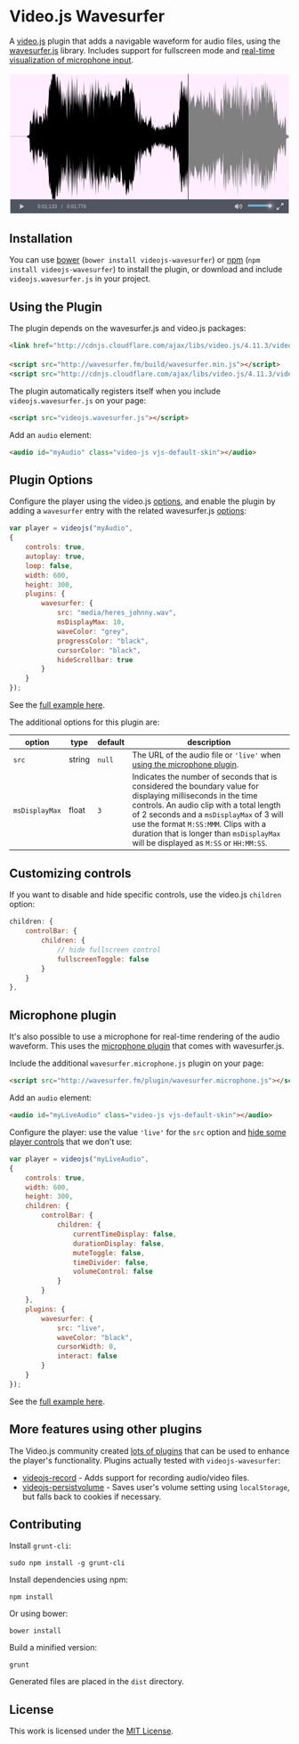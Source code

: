 Video.js Wavesurfer
===================

A [video.js](http://www.videojs.com/) plugin that adds a navigable waveform
for audio files, using the [wavesurfer.js](https://github.com/katspaugh/wavesurfer.js)
library. Includes support for fullscreen mode and [real-time visualization of microphone
input](#microphone-plugin).

![Screenshot](examples/img/screenshot.png?raw=true "Screenshot")

Installation
------------

You can use [bower](http://bower.io) (`bower install videojs-wavesurfer`) or
[npm](https://www.npmjs.org) (`npm install videojs-wavesurfer`) to install the
plugin, or download and include `videojs.wavesurfer.js` in your project.

Using the Plugin
----------------

The plugin depends on the wavesurfer.js and video.js packages:

```html
<link href="http://cdnjs.cloudflare.com/ajax/libs/video.js/4.11.3/video-js.css" rel="stylesheet">

<script src="http://wavesurfer.fm/build/wavesurfer.min.js"></script>
<script src="http://cdnjs.cloudflare.com/ajax/libs/video.js/4.11.3/video.js"></script>
```

The plugin automatically registers itself when you include `videojs.wavesurfer.js`
on your page:

```html
<script src="videojs.wavesurfer.js"></script>
```

Add an `audio` element:

```html
<audio id="myAudio" class="video-js vjs-default-skin"></audio>
```

Plugin Options
--------------

Configure the player using the video.js
[options](https://github.com/videojs/video.js/blob/master/docs/guides/options.md),
and enable the plugin by adding a `wavesurfer` entry with the related wavesurfer.js
[options](https://github.com/katspaugh/wavesurfer.js#wavesurfer-options):

```javascript
var player = videojs("myAudio",
{
    controls: true,
    autoplay: true,
    loop: false,
    width: 600,
    height: 300,
    plugins: {
        wavesurfer: {
            src: "media/heres_johnny.wav",
            msDisplayMax: 10,
            waveColor: "grey",
            progressColor: "black",
            cursorColor: "black",
            hideScrollbar: true
        }
    }
});
```

See the [full example here](/examples/index.html "Basic example").


The additional options for this plugin are:

| option | type | default | description |
| --- | --- | --- | --- |
| `src` | string | `null` | The URL of the audio file or `'live'` when [using the microphone plugin](#microphone-plugin).|
| `msDisplayMax` | float | `3` | Indicates the number of seconds that is considered the boundary value for displaying milliseconds in the time controls. An audio clip with a total length of 2 seconds and a `msDisplayMax` of 3 will use the format `M:SS:MMM`. Clips with a duration that is longer than `msDisplayMax` will be displayed as `M:SS` or `HH:MM:SS`.|

Customizing controls
--------------------

If you want to disable and hide specific controls, use the video.js `children`
option:

```javascript
children: {
    controlBar: {
        children: {
            // hide fullscreen control
            fullscreenToggle: false
        }
    }
},
```

Microphone plugin
-----------------

It's also possible to use a microphone for real-time rendering of the audio waveform. This
uses the [microphone plugin](https://github.com/katspaugh/wavesurfer.js/blob/master/plugin/wavesurfer.microphone.js)
that comes with wavesurfer.js.

Include the additional `wavesurfer.microphone.js` plugin on your page:

```html
<script src="http://wavesurfer.fm/plugin/wavesurfer.microphone.js"></script>
```

Add an `audio` element:

```html
<audio id="myLiveAudio" class="video-js vjs-default-skin"></audio>
```

Configure the player: use the value `'live'` for the `src` option and [hide some player
controls](#customizing-controls) that we don't use:

```javascript
var player = videojs("myLiveAudio",
{
    controls: true,
    width: 600,
    height: 300,
    children: {
        controlBar: {
            children: {
                currentTimeDisplay: false,
                durationDisplay: false,
                muteToggle: false,
                timeDivider: false,
                volumeControl: false
            }
        }
    },
    plugins: {
        wavesurfer: {
            src: "live",
            waveColor: "black",
            cursorWidth: 0,
            interact: false
        }
    }
});
```

See the [full example here](/examples/live.html "Microphone Example").


More features using other plugins
---------------------------------

The Video.js community created
[lots of plugins](https://github.com/videojs/video.js/wiki/Plugins)
that can be used to enhance the player's functionality. Plugins actually
tested with `videojs-wavesurfer`:

- [videojs-record](https://github.com/collab-project/videojs-record) - Adds
  support for recording audio/video files.
- [videojs-persistvolume](https://github.com/theonion/videojs-persistvolume) -
  Saves user's volume setting using `localStorage`, but falls back to cookies
  if necessary.


Contributing
------------

Install `grunt-cli`:

```
sudo npm install -g grunt-cli
```

Install dependencies using npm:

```
npm install
```

Or using bower:

```
bower install
```

Build a minified version:

```
grunt
```

Generated files are placed in the `dist` directory.

License
-------

This work is licensed under the [MIT License](LICENSE).
